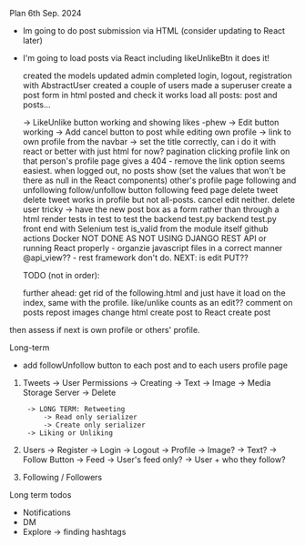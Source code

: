 Plan 6th Sep. 2024
- Im going to do post submission via HTML (consider updating to React later)
- I'm going to load posts via React including likeUnlikeBtn
it does it!


    created the models
    updated admin
    completed login, logout, registration with AbstractUser
    created a couple of users
    made a superuser
    create a post form in html
    posted and check it works
    load all posts:
        post and posts...
    
    -> LikeUnlike button working and showing likes -phew
    -> Edit button working
    -> Add cancel button to post while editing
    own profile
    -> link to own profile from the navbar
    -> set the title correctly, can i do it with react or better with just html for now?
    pagination
    clicking profile link on that person's profile page gives a 404 - remove the link option seems easiest.
    when logged out, no posts show (set the values that won't be there as null in the React components)
    other's profile page
        following and unfollowing
    follow/unfollow button
    following feed page
    delete tweet
    delete tweet works in profile but not all-posts. cancel edit neither.
    delete user
    tricky -> have the new post box as a form rather than through a html render
    tests in test to test the backend
    test.py backend
    test.py front end with Selenium
    test is_valid from the module itself
    github actions
    Docker
    NOT DONE AS NOT USING DJANGO REST API or running React properly -    organzie javascript files in a correct manner
    @api_view?? - rest framework don't do.
        NEXT:
    is edit PUT??

    TODO (not in order):


    further ahead:
    get rid of the following.html and just have it load on the index, same with the profile.
    like/unlike counts as an edit??
    comment on posts
    repost
    images
    change html create post to React create post




then assess if next is own profile or others' profile.

Long-term
- add followUnfollow button to each post and to each users profile page


1. Tweets
    -> User Permissions
        -> Creating
            -> Text
            -> Image -> Media Storage Server
        -> Delete
        
        -> LONG TERM: Retweeting
            -> Read only serializer
            -> Create only serializer
        -> Liking or Unliking

2. Users
    -> Register
    -> Login
    -> Logout
    -> Profile
        -> Image?
        -> Text?
        -> Follow Button
    -> Feed
        -> User's feed only?
        -> User + who they follow?

3. Following / Followers


Long term todos
- Notifications
- DM
- Explore -> finding hashtags